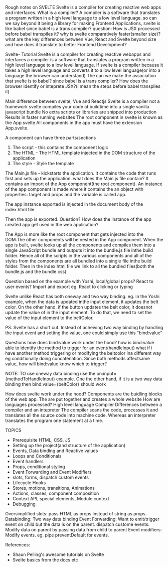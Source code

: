 Rough notes on SVELTE
Svelte is a compiler for creating reactive web apps and interfaces.
What is a compiler?
A compiler is a software that translates a program written in a high level language to a low level language.
so can we say beyond it being a library for making Frontend Applications, svelte is like babel since babel is a trans compiler?
question:
How is JSX processed before babel transpiles it?
why is svelte comparatively faster(smaller size)? what are the key differences between Vue, React and Svelte beyond size and how does it translate to better Frontend Development?

Svelte- Tutorial
Svelte is a compiler for creating reactive webapps and interfaces
a compiler is a software that translates a program written in a high level language to a low level language.
If svelte is a compiler because it takes a high level language and converts it to a low level language(or into a language the browser can understand)
The can we make the association that svelte is to babel? since babel is a trans compiler?
How does the browser identify or inteprete JSX?(i mean the steps before babel transpiles it)

Main difference between svelte, Vue and Reactjs
Svelte is a compiler not a framework
svelte compiles your code at buildtime into a single vanilla javascript bundle
No extra scripts or libraries are shipped into production
Results in faster running websites
The root component in svelte is known as the App.svelte
All components in the app must have the extension App.svelte.

A component can have three parts/sections

1. The script - this contains the component logic
2. The HTML - The HTML template injected in the DOM structure of the application
3. The style - Style the template

The Main.js file - kickstarts the application. It contains the code that runs first and sets up the application.
what does the Main.js file contain?
It contains an import of the App component(the root component).
An instance of the app component is made where it contains the an object with properties:
target and props and the variable is called app.

The app instance exported is injected in the document body of the index.html file.

Then the app is exported.
Question?
How does the instance of the app created app get used in the web application?

The App is more like the root component that gets injected into the DOM.The other components will be nested in the App component.
When the app is built, svelte looks up all the components and compiles them into a single JavaScript bundle and outputs it into the bundle.js file inthe build folder.
Hence all of the scripts in the various components and all of the styles from the components are all bundled into a single file inthe build folder.
Then in the index.html file we link to all the bundled files(both the bundle.js and the bundle.css)

Question based on the example with Yoshi, local/global props?
React to user events?
Import and export
eg. React to clicking or typing

Svelte unlike React has both oneway and two way binding.
eg. in the Yoshi example, when the data is updated inthe input element, it updates the belt color. On the other hand, if the button updates the belt color, it doesnot update the value of in the input element. To do that, we need to set the value of the input element to the beltColor.

PS. Svelte has a short cut. Instead of acheiving two way binding by handling the input event and setting the value, one could simply use this "bind:value"

Questions
how does bind:value work under the hood?
how is bind:value able to identify the method to trigger for an event(handleInput)
what if i have another method triggering or modifying the beltcolor ina different way eg conditionally doing concatenation. Since both methods affectsame value, how will bind:value know which to trigger?

NOTE:
TO use oneway data binding use the on:input={methodToHandleInput} example.
One the other hand, if it is a two way data binding then bind:value={beltColor}
should work

How does svelte work under the hood?
Components are the buidling blocks of the web app. The are put together and creates a whole website
How are languages processed?
High level language
Compiler
Differences between a compiler and an intepreter
The compiler scans the code, processes it and translates all the source code into machine code. Whereas an interpreter translates the program one statement at a time.

TOPICS

- Prerequisite HTML, CSS, JS
- Setting up the project(and structure of the application)
- Events, Data binding and Reactive values
- Loops and Conditionals
- Event handlers
- Props, conditional styling
- Event Forwarding and Event Modifiers
- slots, forms, dispatch custom events
- Lifecycle Hooks
- Stores, motions, transitions, Animations
- Actions, classes, component composition
- Context API, special elements, Module context
- Debugging

Oversimplified
slots: pass HTML as props instead of string as props.
Databinding: Two way data binding
Event Forwarding: Want to emit/trigger event on child but the data is on the parent.
dispatch custome events: Modify data on parent by passing data from child to parent
Event modifiers: Modify events. eg. pipe preventDefault for events.

References:

- Shaun Pelling's awesome tutorials on Svelte
- Svelte basics from the docs
  etc

